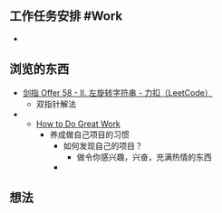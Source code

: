 ## 工作任务安排 #Work
- 
## 浏览的东西
- [剑指 Offer 58 - II. 左旋转字符串 - 力扣（LeetCode）](https://leetcode.cn/problems/zuo-xuan-zhuan-zi-fu-chuan-lcof/?envType=study-plan-v2&envId=coding-interviews)
	- 双指针解法
- - [How to Do Great Work](http://paulgraham.com/greatwork.html)
	- 养成做自己项目的习惯
		- 如何发现自己的项目？
			- 做令你感兴趣，兴奋，充满热情的东西
		- 
## 想法